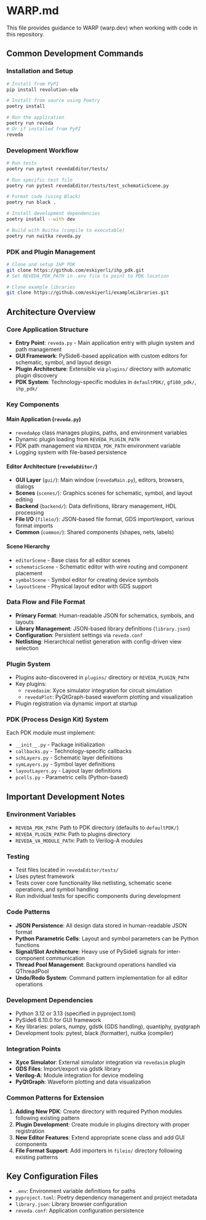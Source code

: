 # WARP.md

This file provides guidance to WARP (warp.dev) when working with code in this repository.

## Common Development Commands

### Installation and Setup
```bash
# Install from PyPI
pip install revolution-eda

# Install from source using Poetry
poetry install

# Run the application
poetry run reveda
# Or if installed from PyPI
reveda
```

### Development Workflow
```bash
# Run tests
poetry run pytest revedaEditor/tests/

# Run specific test file
poetry run pytest revedaEditor/tests/test_schematicScene.py

# Format code (using Black)
poetry run black .

# Install development dependencies
poetry install --with dev

# Build with Nuitka (compile to executable)
poetry run nuitka reveda.py
```

### PDK and Plugin Management
```bash
# Clone and setup IHP PDK
git clone https://github.com/eskiyerli/ihp_pdk.git
# Set REVEDA_PDK_PATH in .env file to point to PDK location

# Clone example libraries
git clone https://github.com/eskiyerli/exampleLibraries.git
```

## Architecture Overview

### Core Application Structure
- **Entry Point**: `reveda.py` - Main application entry with plugin system and path management
- **GUI Framework**: PySide6-based application with custom editors for schematic, symbol, and layout design
- **Plugin Architecture**: Extensible via `plugins/` directory with automatic plugin discovery
- **PDK System**: Technology-specific modules in `defaultPDK/`, `gf180_pdk/`, `ihp_pdk/`

### Key Components

#### Main Application (`reveda.py`)
- `revedaApp` class manages plugins, paths, and environment variables
- Dynamic plugin loading from `REVEDA_PLUGIN_PATH`
- PDK path management via `REVEDA_PDK_PATH` environment variable
- Logging system with file-based persistence

#### Editor Architecture (`revedaEditor/`)
- **GUI Layer** (`gui/`): Main window (`revedaMain.py`), editors, browsers, dialogs
- **Scenes** (`scenes/`): Graphics scenes for schematic, symbol, and layout editing
- **Backend** (`backend/`): Data definitions, library management, HDL processing
- **File I/O** (`fileio/`): JSON-based file format, GDS import/export, various format imports
- **Common** (`common/`): Shared components (shapes, nets, labels)

#### Scene Hierarchy
- `editorScene` - Base class for all editor scenes
- `schematicScene` - Schematic editor with wire routing and component placement
- `symbolScene` - Symbol editor for creating device symbols
- `layoutScene` - Physical layout editor with GDS support

### Data Flow and File Format
- **Primary Format**: Human-readable JSON for schematics, symbols, and layouts
- **Library Management**: JSON-based library definitions (`library.json`)
- **Configuration**: Persistent settings via `reveda.conf`
- **Netlisting**: Hierarchical netlist generation with config-driven view selection

### Plugin System
- Plugins auto-discovered in `plugins/` directory or `REVEDA_PLUGIN_PATH`
- Key plugins:
  - `revedasim`: Xyce simulator integration for circuit simulation
  - `revedaPlot`: PyQtGraph-based waveform plotting and visualization
- Plugin registration via dynamic import at startup

### PDK (Process Design Kit) System
Each PDK module must implement:
- `__init__.py` - Package initialization
- `callbacks.py` - Technology-specific callbacks
- `schLayers.py` - Schematic layer definitions
- `symLayers.py` - Symbol layer definitions  
- `layoutLayers.py` - Layout layer definitions
- `pcells.py` - Parametric cells (Python-based)

## Important Development Notes

### Environment Variables
- `REVEDA_PDK_PATH`: Path to PDK directory (defaults to `defaultPDK/`)
- `REVEDA_PLUGIN_PATH`: Path to plugins directory
- `REVEDA_VA_MODULE_PATH`: Path to Verilog-A modules

### Testing
- Test files located in `revedaEditor/tests/`
- Uses pytest framework
- Tests cover core functionality like netlisting, schematic scene operations, and symbol handling
- Run individual tests for specific components during development

### Code Patterns
- **JSON Persistence**: All design data stored in human-readable JSON format
- **Python Parametric Cells**: Layout and symbol parameters can be Python functions
- **Signal/Slot Architecture**: Heavy use of PySide6 signals for inter-component communication
- **Thread Pool Management**: Background operations handled via QThreadPool
- **Undo/Redo System**: Command pattern implementation for all editor operations

### Development Dependencies
- Python 3.12 or 3.13 (specified in pyproject.toml)
- PySide6 6.10.0 for GUI framework
- Key libraries: polars, numpy, gdstk (GDS handling), quantiphy, pyqtgraph
- Development tools: pytest, black (formatter), nuitka (compiler)

### Integration Points
- **Xyce Simulator**: External simulator integration via `revedasim` plugin
- **GDS Files**: Import/export via gdstk library
- **Verilog-A**: Module integration for device modeling
- **PyQtGraph**: Waveform plotting and data visualization

### Common Patterns for Extension
1. **Adding New PDK**: Create directory with required Python modules following existing pattern
2. **Plugin Development**: Create module in plugins directory with proper registration
3. **New Editor Features**: Extend appropriate scene class and add GUI components
4. **File Format Support**: Add importers in `fileio/` directory following existing patterns

## Key Configuration Files
- `.env`: Environment variable definitions for paths
- `pyproject.toml`: Poetry dependency management and project metadata
- `library.json`: Library browser configuration
- `reveda.conf`: Application configuration persistence